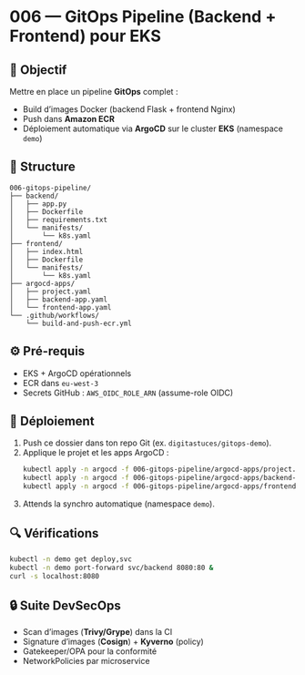 
# 006 — GitOps Pipeline (Backend + Frontend) pour EKS

## 🎯 Objectif
Mettre en place un pipeline **GitOps** complet :
- Build d’images Docker (backend Flask + frontend Nginx)
- Push dans **Amazon ECR**
- Déploiement automatique via **ArgoCD** sur le cluster **EKS** (namespace `demo`)

## 📂 Structure
```
006-gitops-pipeline/
├── backend/
│   ├── app.py
│   ├── Dockerfile
│   ├── requirements.txt
│   └── manifests/
│       └── k8s.yaml
├── frontend/
│   ├── index.html
│   ├── Dockerfile
│   └── manifests/
│       └── k8s.yaml
├── argocd-apps/
│   ├── project.yaml
│   ├── backend-app.yaml
│   └── frontend-app.yaml
└── .github/workflows/
    └── build-and-push-ecr.yml
```

## ⚙️ Pré-requis
- EKS + ArgoCD opérationnels
- ECR dans `eu-west-3`
- Secrets GitHub : `AWS_OIDC_ROLE_ARN` (assume-role OIDC)

## 🚀 Déploiement
1. Push ce dossier dans ton repo Git (ex. `digitastuces/gitops-demo`).
2. Applique le projet et les apps ArgoCD :
   ```bash
   kubectl apply -n argocd -f 006-gitops-pipeline/argocd-apps/project.yaml
   kubectl apply -n argocd -f 006-gitops-pipeline/argocd-apps/backend-app.yaml
   kubectl apply -n argocd -f 006-gitops-pipeline/argocd-apps/frontend-app.yaml
   ```
3. Attends la synchro automatique (namespace `demo`).

## 🔍 Vérifications
```bash
kubectl -n demo get deploy,svc
kubectl -n demo port-forward svc/backend 8080:80 &
curl -s localhost:8080
```

## 🔒 Suite DevSecOps
- Scan d’images (**Trivy/Grype**) dans la CI
- Signature d’images (**Cosign**) + **Kyverno** (policy)
- Gatekeeper/OPA pour la conformité
- NetworkPolicies par microservice

